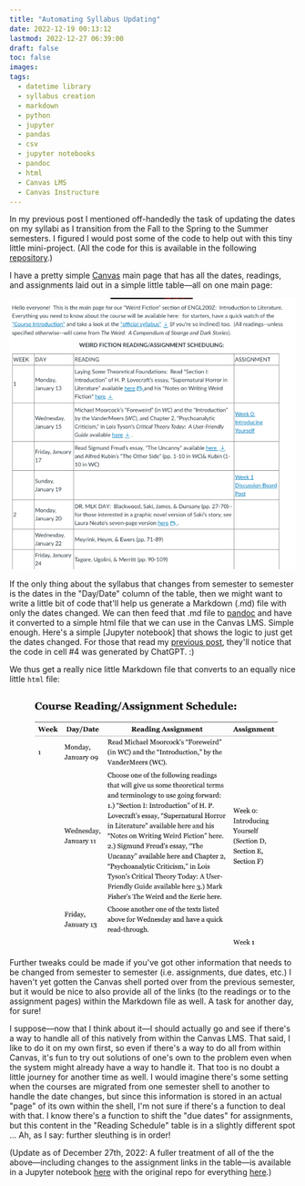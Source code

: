 ```yaml
---
title: "Automating Syllabus Updating"
date: 2022-12-19 00:13:12
lastmod: 2022-12-27 06:39:00
draft: false
toc: false
images:
tags:
  - datetime library
  - syllabus creation
  - markdown
  - python
  - jupyter
  - pandas
  - csv
  - jupyter notebooks
  - pandoc
  - html
  - Canvas LMS
  - Canvas Instructure
---
```


In my previous post I mentioned off-handedly the task of updating the dates on my syllabi as I transition from the Fall to the Spring to the Summer semesters. I figured I would post some of the code to help out with this tiny little mini-project. (All the code for this is available in the following [repository](https://github.com/kspicer80/syllabus_maker_stuff).)

I have a pretty simple [Canvas](https://www.instructure.com/canvas) main page that has all the dates, readings, and assignments laid out in a simple little table—all on one main page:

![sample_table_from_canvas_page](/images/imgforblogposts/post_27/screenshot_1.png)

If the only thing about the syllabus that changes from semester to semester is the dates in the "Day/Date" column of the table, then we might want to write a little bit of code that'll help us generate a Markdown (.md) file with only the dates changed. We can then feed that .md file to [pandoc](https://pandoc.org/) and have it converted to a simple html file that we can use in the Canvas LMS. Simple enough. Here's a simple [Jupyter notebook] that shows the logic to just get the dates changed. For those that read my [previous post](https://kspicer80.github.io/posts/2022-12-19-playing-around-with-chatgpt/), they'll notice that the code in cell #4 was generated by ChatGPT. :)

We thus get a really nice little Markdown file that converts to an equally nice little ```html``` file:

![html_rendered_from_markdown_via_pandoc](/images/imgforblogposts/post_27/screenshot_2.png)

Further tweaks could be made if you've got other information that needs to be changed from semester to semester (i.e. assignments, due dates, etc.) I haven't yet gotten the Canvas shell ported over from the previous semester, but it would be nice to also provide all of the links (to the readings or to the assignment pages) within the Markdown file as well. A task for another day, for sure!

I suppose—now that I think about it—I should actually go and see if there's a way to handle all of this natively from within the Canvas LMS. That said, I like to do it on my own first, so even if there's a way to do all from within Canvas, it's fun to try out solutions of one's own to the problem even when the system might already have a way to handle it. That too is no doubt a little journey for another time as well. I would imagine there's some setting when the courses are migrated from one semester shell to another to handle the date changes, but since this information is stored in an actual "page" of its own within the shell, I'm not sure if there's a function to deal with that. I know there's a function to shift the "due dates" for assignments, but this content in the "Reading Schedule" table is in a slightly different spot ... Ah, as I say: further sleuthing is in order!

(Update as of December 27th, 2022: A fuller treatment of all of the the above—including changes to the assignment links in the table—is available in a Jupyter notebook [here](https://nbviewer.org/github/kspicer80/syllabi_maker_stuff/blob/main/sample_script.ipynb) with the original repo for everything [here](https://github.com/kspicer80/syllabi_maker_stuff).)